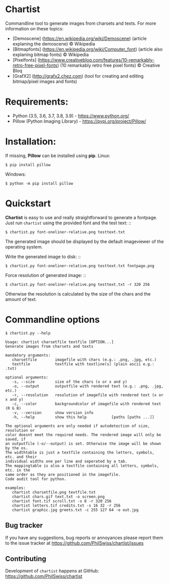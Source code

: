 Chartist
=============

Commandline tool to generate images from charsets and texts. For more information on these topics:

* [Demoscene] (https://en.wikipedia.org/wiki/Demoscene) (article explaning the demoscene) © Wikipedia
* [Bitmapfonts] (https://en.wikipedia.org/wiki/Computer_font) (article also explaning bitmap fonts) © Wikipedia
* [Pixelfonts] (https://www.creativebloq.com/features/10-remarkably-retro-free-pixel-fonts) (10 remarkably retro free pixel fonts) © Creative Bloq
* [GrafX2] (http://grafx2.chez.com) (tool for creating and editing bitmap/pixel images and fonts)


Requirements:
=============

- Python (3.5, 3.6, 3.7, 3.8, 3.9) - https://www.python.org/
- Pillow (Python Imaging Library) - https://pypi.org/project/Pillow/


Installation:
=============
If missing, **Pillow** can be installed using **pip**.
Linux: 

    $ pip install pillow
Windows:

    $ python -m pip install pillow


Quickstart
==========

**Chartist** is easy to use and really straightforward to generate a fontpage.
Just run `chartist` using the provided font and the test text: ::

    $ chartist.py font-oneliner-relative.png testtext.txt

The generated image should be displayed by the default imageviewer of the operating system.

Write the generated image to disk: ::

    $ chartist.py font-oneliner-relative.png testtext.txt fontpage.png

Force resolution of generated image:  ::

    $ chartist.py font-oneliner-relative.png testtext.txt -r 320 256

Otherwise the resolution is calculated by the size of the chars and the amount of text.


Commandline options
=============================

    $ chartist.py --help

    Usage: chartist charsetfile textfile [OPTION...]
    Generate images from charsets and texts
    
    mandatory arguments:
       charsetfile        imagefile with chars (e.g.: .png, .jpg, etc.)
       textfile           textfile with textline(s) (plain ascii e.g.: .txt)

    optional arguments:
       -s, --size         size of the chars (x or x and y)
       -o, --output       outputfile with rendered text (e.g.: .png, .jpg, etc.)
       -r, --resolution   resolution of imagefile with rendered text (x or x and y)
       -c, --color        backgroundcolor of imagefile with rendered text (R G B)
       -v, --version      show version info
       -h, --help         show this help           [paths [paths ...]]

    The optional arguments are only needed if autodetection of size, resolution or
    color doesnt meet the required needs. The rendered image will only be saved, if
    an outputfile (-o/--output) is set. Otherwise the image will be shown by the os.
    The widthtable is just a textfile containing the letters, symbols, etc. and their
    individual widths one per line and seperated by a tab.
    The mappingtable is also a textfile containing all letters, symbols, etc. in the
    same order as they are positioned in the imagefile.
    Code audit tool for python.

    examples:
       chartist charsetfile.png textfile.txt
       chartist chars.gif text.txt -o screen.png
       chartist font.tif scroll.txt -s 8 -r 320 256
       chartist letters.tif credits.txt -s 16 32 -r 256
       chartist graphic.jpg greets.txt -c 255 127 64 -o out.jpg


Bug tracker
-----------

If you have any suggestions, bug reports or annoyances please report them to the issue tracker at https://github.com/PhilSwiss/chartist/issues


Contributing
------------

Development of `chartist` happens at GitHub: https://github.com/PhilSwiss/chartist
